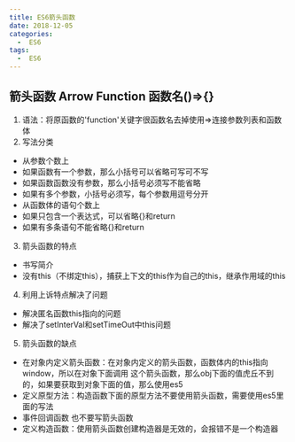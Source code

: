 ```yaml
---
title: ES6箭头函数
date: 2018-12-05
categories:
  -  ES6
tags:
  -  ES6
---
```

## 箭头函数 Arrow Function 函数名()=>{}
1. 语法：将原函数的'function'关键字很函数名去掉使用=>连接参数列表和函数体
2. 写法分类
- 从参数个数上
 - 如果函数有一个参数，那么小括号可以省略可写可不写
 - 如果函数函数没有参数，那么小括号必须写不能省略
 - 如果有多个参数，小括号必须写，每个参数用逗号分开
- 从函数体的语句个数上
 - 如果只包含一个表达式，可以省略{}和return
 - 如果有多条语句不能省略{}和return
3. 箭头函数的特点
- 书写简介
- 没有this（不绑定this），捕获上下文的this作为自己的this，继承作用域的this
4. 利用上诉特点解决了问题
- 解决匿名函数this指向的问题
- 解决了setInterVal和setTimeOut中this问题
5. 箭头函数的缺点
- 在对象内定义箭头函数：在对象内定义的箭头函数，函数体内的this指向window，所以在对象下面调用
这个箭头函数，那么obj下面的值虎丘不到的，如果要获取到对象下面的值，那么使用es5
- 定义原型方法：构造函数下面的原型方法不要使用箭头函数，需要使用es5里面的写法
- 事件回调函数 也不要写箭头函数
- 定义构造函数：使用箭头函数创建构造器是无效的，会报错不是一个构造器
